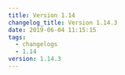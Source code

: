 ```yaml
---
title: Version 1.14
changelog_title: Version 1.14.3
date: 2019-06-04 11:15:15
tags:
  - changelogs
  - 1.14
version: 1.14.3
---
```


<script src="https://gist.github.com/spinnaker-release/d1c112bde46ec8d5de129b62e7617135.js"/>
